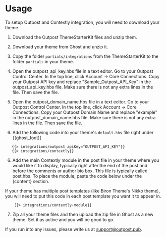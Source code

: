 # Usage

To setup Outpost and Contextly integration, you will need to download your theme

1. Download the Outpost ThemeStarterKit files and unzip them.

2. Download your theme from Ghost and unzip it.

3. Copy the folder `partials/integrations` from the ThemeStarterKit to the folder `partials` in your theme.

4. Open the outpost_api_key.hbs file in a text editor. Go to your Outpost Control Center. In the top line, click Account -> Core Connections. Copy your Outpost API key and replace "Sample_Outpost_API_Key" in the outpost_api_key.hbs file. Make sure there is not any extra lines in the file. Then save the file.

5. Open the outpost_domain_name.hbs file in a text editor. Go to your Outpost Control Center. In the top line, click Account -> Core Connections. Copy your Outpost Domain Name and replace "example" in the outpost_domain_name.hbs file. Make sure there is not any extra lines in the file. Then save the file.

5. Add the following code into your theme's `default.hbs` file right under {{ghost_foot}}

```
   {{> integrations/outpost apiKey="OUTPOST_API_KEY"}}
   {{> integrations/contextly}}
``` 

6. Add the main Contextly module in the post file in your theme where you would like it to display, typically right after the end of the post and before the comments or author bio box. This file is typically called post.hbs. To place the module, paste the code below under the {content} section. 

If your theme has multiple post templates (like Biron Theme's Nikko theme), you will need to put this code in each post template you want it to appear in.

```
    {{> integrations/contextly-module}}
```

7. Zip all your theme files and then upload the zip file in Ghost as a new theme. Set it as active and you will be good to go.

If you run into any issues, please write us at support@outpost.pub.

